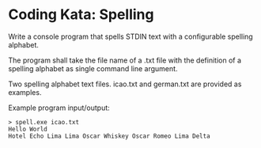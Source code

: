 # Coding Kata: Spelling

Write a console program that spells STDIN text with a configurable spelling alphabet.

The program shall take the file name of a .txt file with the definition of a spelling alphabet as single command line argument.

Two spelling alphabet text files. icao.txt and german.txt are provided as examples.

Example program input/output:

```
> spell.exe icao.txt
Hello World
Hotel Echo Lima Lima Oscar Whiskey Oscar Romeo Lima Delta
```
